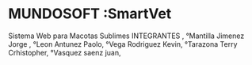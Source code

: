 # MUNDOSOFT :SmartVet
Sistema Web para Macotas Sublimes
INTEGRANTES ,
°Mantilla Jimenez Jorge ,
°Leon Antunez Paolo,
°Vega Rodriguez Kevin,
°Tarazona Terry Crhistopher,
°Vasquez saenz juan,